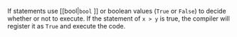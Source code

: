 If statements use [[bool|`bool` ]] or boolean values (`True` or `False`) to decide whether or not to execute. If the statement of `x > y` is true, the compiler will register it as `True` and execute the code.

